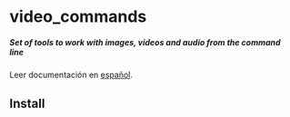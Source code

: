 # video_commands

##### Set of tools to work with images, videos and audio from the command line

Leer documentación en [español](README-es.md).

## Install
